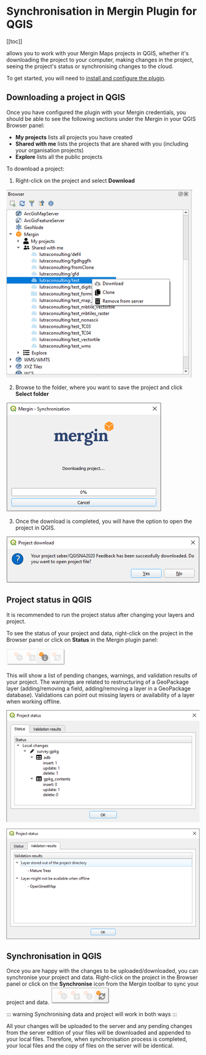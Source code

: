 # Synchronisation in Mergin Plugin for QGIS
[[toc]]

<QGISPluginName /> allows you to work with your Mergin Maps projects in QGIS, whether it's downloading the project to your computer, making changes in the project, seeing the project's status or synchronising changes to the cloud. 

To get started, you will need to [install and configure the plugin](../setup/install-mergin-maps-plugin-for-qgis/index.md).

## Downloading a project in QGIS
Once you have configured the plugin with your Mergin credentials, you should be able to see the following sections under the Mergin in your QGIS Browser panel:

- **My projects** lists all projects you have created
- **Shared with me** lists the projects that are shared with you (including your organisation projects)
- **Explore** lists all the public projects

To download a project:

1. Right-click on the project and select **Download**

![](./download.png)

2. Browse to the folder, where you want to save the project and click **Select folder**

![](./download-progress.png)

3. Once the download is completed, you will have the option to open the project in QGIS.

![](./download-open.png)


## Project status in QGIS

It is recommended to run the project status after changing your layers and project.

To see the status of your project and data, right-click on the project in the Browser panel or click on **Status** in the Mergin plugin panel:

![](./sync-status-toolbar.png)

This will show a list of pending changes, warnings, and validation results of your project. The warnings are related to restructuring of a GeoPackage layer (adding/removing a field, adding/removing a layer in a GeoPackage database). Validations can point out missing layers or availability of a layer when working offline.

![](./mergin_plugin_validation_1.png)

![](./mergin_plugin_validation_2.png)


## Synchronisation in QGIS

Once you are happy with the changes to be uploaded/downloaded, you can synchronise your project and data. Right-click on the project in the Browser panel or click on the **Synchronise** icon from the Mergin toolbar to sync your project and data.
![](./sync-toolbar.png)

::: warning
Synchronising data and project will work in both ways
:::

All your changes will be uploaded to the server and any pending changes from the server edition of your files will be downloaded and appended to your local files. Therefore, when synchronisation process is completed, your local files and the copy of files on the server will be identical.
